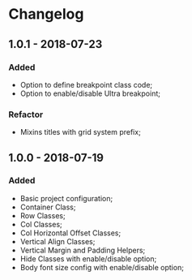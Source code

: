# Changelog

## 1.0.1 - 2018-07-23
### Added
- Option to define breakpoint class code;
- Option to enable/disable Ultra breakpoint;

### Refactor
- Mixins titles with grid system prefix;

## 1.0.0 - 2018-07-19
### Added
- Basic project configuration;
- Container Class;
- Row Classes;
- Col Classes;
- Col Horizontal Offset Classes;
- Vertical Align Classes;
- Vertical Margin and Padding Helpers;
- Hide Classes with enable/disable option;
- Body font size config with enable/disable option;
